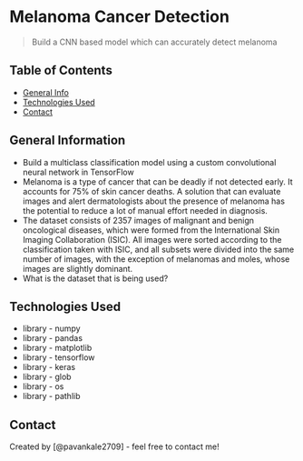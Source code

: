 # Melanoma Cancer Detection
> Build a CNN based model which can accurately detect melanoma


## Table of Contents
* [General Info](#general-information)
* [Technologies Used](#technologies-used)
* [Contact](#contact)


## General Information
- Build a multiclass classification model using a custom convolutional neural network in TensorFlow
- Melanoma is a type of cancer that can be deadly if not detected early. It accounts for 75% of skin cancer deaths. A solution that can evaluate images and alert dermatologists about the presence of melanoma has the potential to reduce a lot of manual effort needed in diagnosis.
- The dataset consists of 2357 images of malignant and benign oncological diseases, which were formed from the International Skin Imaging Collaboration (ISIC). All images were sorted according to the classification taken with ISIC, and all subsets were divided into the same number of images, with the exception of melanomas and moles, whose images are slightly dominant.
- What is the dataset that is being used?

## Technologies Used
- library - numpy
- library - pandas
- library - matplotlib
- library - tensorflow
- library - keras
- library - glob
- library - os
- library - pathlib

## Contact
Created by [@pavankale2709] - feel free to contact me!